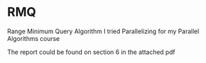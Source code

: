 # RMQ
Range Minimum Query Algorithm I tried Parallelizing for my Parallel Algorithms course

The report could be found on section 6 in the attached pdf
